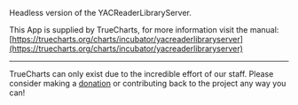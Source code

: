 Headless version of the YACReaderLibraryServer.

This App is supplied by TrueCharts, for more information visit the manual: [https://truecharts.org/charts/incubator/yacreaderlibraryserver](https://truecharts.org/charts/incubator/yacreaderlibraryserver)

---

TrueCharts can only exist due to the incredible effort of our staff.
Please consider making a [donation](https://truecharts.org/sponsor) or contributing back to the project any way you can!
